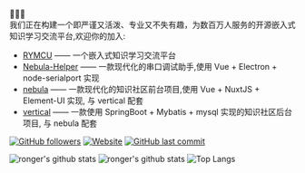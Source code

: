 :tada::tada::tada:  
我们正在构建一个即严谨又活泼、专业又不失有趣，为数百万人服务的开源嵌入式知识学习交流平台,欢迎你的加入:  

- [RYMCU](https://rymcu.com) —— 一个嵌入式知识学习交流平台
- [Nebula-Helper](https://github.com/rymcu/nebula-helper) —— 一款现代化的串口调试助手,使用 Vue + Electron + node-serialport 实现
- [nebula](https://github.com/ronger-x/nebula) —— 一款现代化的知识社区前台项目,使用 Vue + NuxtJS + Element-UI 实现, 与 vertical 配套
- [vertical](https://github.com/rymcu/vertical) —— 一款使用 SpringBoot + Mybatis + mysql 实现的知识社区后台项目, 与 nebula 配套

[![GitHub followers](https://img.shields.io/github/followers/ronger-x?style=for-the-badge&color=blue)](https://github.com/ronger-x?tab=followers)
[![Website](https://img.shields.io/website?style=for-the-badge&up_message=Blog&url=https://rymcu.com/user/ronger)](https://rymcu.com/user/ronger)
[![GitHub last commit](https://img.shields.io/github/last-commit/ronger-x/ronger-x?label=update&style=for-the-badge&color=orange)](https://github.com/ronger-x/ronger-x)

![ronger's github stats](https://github-profile-trophy.vercel.app/?username=ronger-x)
![ronger's github stats](https://github-readme-stats.yxl76.vercel.app/api?username=ronger-x&count_private=true&show_icons=true&theme=tokyonight)
![Top Langs](https://github-readme-stats.yxl76.vercel.app/api/top-langs/?username=ronger-x&layout=compact&theme=tokyonight)
